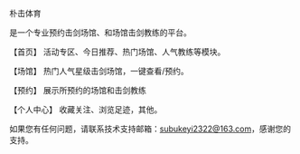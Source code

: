朴击体育

是一个专业预约击剑场馆、和场馆击剑教练的平台。

【首页】 活动专区、今日推荐、热门场馆、人气教练等模块。

【场馆】 热门人气星级击剑场馆，一键查看/预约。

【预约】 展示所预约的场馆和击剑教练

【个人中心】 收藏关注、浏览足迹，其他。

如果您有任何问题，请联系技术支持邮箱：subukeyi2322@163.com，感谢您的支持。
